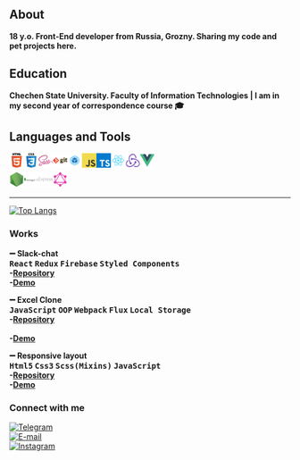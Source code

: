 
## About
<b>18 y.o. Front-End developer from Russia, Grozny. Sharing my code and pet projects here.</b>
## Education
<b>Chechen State University. Faculty of Information Technologies | I am in my second year of correspondence course 🎓</b>

<!-- ![Islam's GitHub stats](https://github-readme-stats.vercel.app/api?username=islamshg&show_icons=true&theme=radical&) -->

## Languages and Tools
<img align="left" alt="HTML5" width="26px" src="https://raw.githubusercontent.com/github/explore/80688e429a7d4ef2fca1e82350fe8e3517d3494d/topics/html/html.png"/>
<img align="left" alt="CSS3" width="26px" src="https://raw.githubusercontent.com/github/explore/80688e429a7d4ef2fca1e82350fe8e3517d3494d/topics/css/css.png" />
<img align="left" alt="Sass" width="26px" src="https://raw.githubusercontent.com/github/explore/80688e429a7d4ef2fca1e82350fe8e3517d3494d/topics/sass/sass.png"/>
<img align="left" alt="Git" width="26px" src="https://raw.githubusercontent.com/github/explore/80688e429a7d4ef2fca1e82350fe8e3517d3494d/topics/git/git.png"/>
<img align="left" alt="Webpack" width="26px" src="https://raw.githubusercontent.com/github/explore/80688e429a7d4ef2fca1e82350fe8e3517d3494d/topics/webpack/webpack.png" />
<img align="left" alt="JavaScript" width="26px" src="https://raw.githubusercontent.com/github/explore/80688e429a7d4ef2fca1e82350fe8e3517d3494d/topics/javascript/javascript.png" />
<img align="left" alt="Typescript" width="26px" src="https://raw.githubusercontent.com/github/explore/80688e429a7d4ef2fca1e82350fe8e3517d3494d/topics/typescript/typescript.png" />
<img align="left" alt="React" width="26px" src="https://raw.githubusercontent.com/github/explore/80688e429a7d4ef2fca1e82350fe8e3517d3494d/topics/react/react.png" />
<img align="left" alt="Redux" width="26px" src="https://raw.githubusercontent.com/github/explore/78df643247d429f6cc873026c0622819ad797942/topics/redux/redux.png" />
<img align="left" alt="Vue" width="26px" src="https://raw.githubusercontent.com/github/explore/78df643247d429f6cc873026c0622819ad797942/topics/vue/vue.png" />

<br><br>
<img align="left" alt="Node.js" width="26px" src="https://raw.githubusercontent.com/github/explore/80688e429a7d4ef2fca1e82350fe8e3517d3494d/topics/nodejs/nodejs.png" />
<img align="left" alt="MongoDB" width="26px" src="https://raw.githubusercontent.com/github/explore/80688e429a7d4ef2fca1e82350fe8e3517d3494d/topics/mongodb/mongodb.png" />
<img align="left" alt="Express" width="26px" src="https://raw.githubusercontent.com/github/explore/80688e429a7d4ef2fca1e82350fe8e3517d3494d/topics/express/express.png" />
<img align="left" alt="GraphQL" width="26px" src="https://raw.githubusercontent.com/github/explore/80688e429a7d4ef2fca1e82350fe8e3517d3494d/topics/graphql/graphql.png" />

<br>
<hr>

[![Top Langs](https://github-readme-stats.vercel.app/api/top-langs/?username=islamshg&layout=compact&theme=dark)](https://github.com/islamshg/github-readme-stats)
 


### Works   

<b>➖ Slack-chat</b>
<br><b><kbd>React</kbd> <kbd>Redux</kbd> <kbd>Firebase</kbd> <kbd>Styled Components</kbd></b>
<br><b>-[Repository](https://github.com/IslamShg/slack-chat)</b>
<br><b>-[Demo](https://slack-chat-f26e0.web.app/)</b>

<b>➖ Excel Clone </b> 
<br><b><kbd>JavaScript</kbd> <kbd>OOP</kbd> <kbd>Webpack</kbd> <kbd>Flux</kbd> <kbd>Local Storage</kbd></b>
<br><b>-[Repository](https://github.com/IslamShg/excel)</b>		
<br><b>-[Demo](https://islamshg.github.io/excel/)</b>

<b>➖ Responsive layout </b>
<br><b><kbd>Html5</kbd> <kbd>Css3</kbd> <kbd>Scss(Mixins)</kbd> <kbd>JavaScript</kbd></b>
<br><b>-[Repository](https://github.com/IslamShg/EasyBank-Layout)</b>
<br><b>-[Demo](https://islamshg.github.io/EasyBank-Layout/)</b>


### Connect with me
 <a href="https://t.me/islamshg">	<img alt="Telegram" src="https://img.shields.io/badge/@islamshg-2CA5E0?style=for-the-badge&logo=telegram&logoColor=white" /></a>
 <br/>
  <a href="islamshg@mail.ru/"><img alt="E-mail" src="https://img.shields.io/badge/islamshg@mail.ru-%23E4405F.svg?style=for-the-badge&logo=Inbox&logoColor=white"/></a>
 <br/>
<a href="https://www.instagram.com/shagaeww/"><img alt="Instagram" src="https://img.shields.io/badge/@shagaeww-%23E4405F.svg?style=for-the-badge&logo=Instagram&logoColor=white"/></a>

